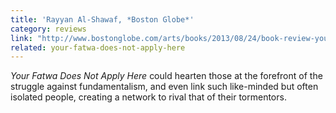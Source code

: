```yaml
---
title: 'Rayyan Al-Shawaf, *Boston Globe*'
category: reviews
link: "http://www.bostonglobe.com/arts/books/2013/08/24/book-review-your-fatwa-does-not-apply-here-karima-bennoune-and-isl-amir-ahmad-nasr/yoGO7NkxcOoLlz51uVWvqL/story.html"
related: your-fatwa-does-not-apply-here
---
```

_Your Fatwa Does Not Apply Here_ could hearten those at the forefront of the struggle against fundamentalism, and even link such like-minded but often isolated people, creating a network to rival that of their tormentors.
